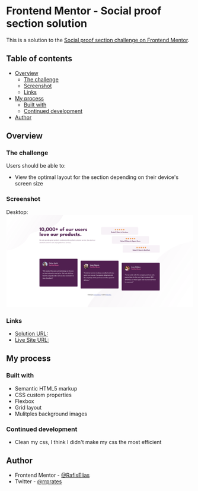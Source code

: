 # Frontend Mentor - Social proof section solution

This is a solution to the [Social proof section challenge on Frontend Mentor](https://www.frontendmentor.io/challenges/social-proof-section-6e0qTv_bA).

## Table of contents

- [Overview](#overview)
  - [The challenge](#the-challenge)
  - [Screenshot](#screenshot)
  - [Links](#links)
- [My process](#my-process)
  - [Built with](#built-with)
  - [Continued development](#continued-development)
- [Author](#author)

## Overview

### The challenge

Users should be able to:

- View the optimal layout for the section depending on their device's screen size


### Screenshot
Desktop:
![Desktop](./images/screenshot.png)

<!-- mobile:
![Mobile](./images/screenshot.png) -->

### Links

- [Solution URL:](https://github.com/RafisElias/social-proof-section)
- [Live Site URL:](https://jazzy-melba-629cb0.netlify.app/)

## My process

### Built with

- Semantic HTML5 markup
- CSS custom properties
- Flexbox
- Grid layout
- Mulitples background images

### Continued development

- Clean my css, I think I didn't make my css the most efficient 

## Author

- Frontend Mentor - [@RafisElias](RafisElias)
- Twitter - [@rrprates](https://twitter.com/rrprates)
